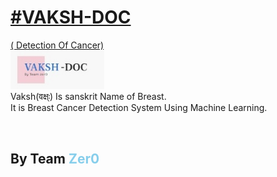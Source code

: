<a href="http://vaksh-doc.herokuapp.com/" target="_blank"><h1>#VAKSH-DOC </h1>( Detection Of Cancer)</a><br>
 <img src="static/images/lgg.jpg" width=150px;><br>
 Vaksh(वक्ष्ः) Is sanskrit Name of Breast.<br>
 It is Breast Cancer Detection System Using Machine Learning.
 <br>
 
<br>
<h2> By Team <b style="color:skyblue;">Zer0 </b></h2>

